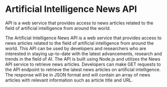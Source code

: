 # Artificial Intelligence News API
API is a web service that provides access to news articles related to the field of artificial intelligence from around the world.

The Artificial Intelligence News API is a web service that provides access to news articles related to the field of artificial intelligence from around the world. This API can be used by developers and researchers who are interested in staying up-to-date with the latest advancements, research and trends in the field of AI.  The API is built using Node.js and utilizes the News API service to retrieve news articles. Developers can make GET requests to the API endpoint to retrieve the latest news articles on artificial intelligence. The response will be in JSON format and will contain an array of news articles with relevant information such as article title and URL.
